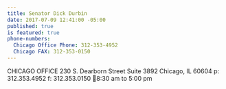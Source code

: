 ```yaml
---
title: Senator Dick Durbin
date: 2017-07-09 12:41:00 -05:00
published: true
is featured: true
phone-numbers:
  Chicago Office Phone: 312-353-4952
  Chicago FAX: 312-353-0150
---
```


CHICAGO OFFICE
230 S. Dearborn Street
Suite 3892
Chicago, IL 60604
p: 312.353.4952
f: 312.353.0150
8:30 am to 5:00 pm